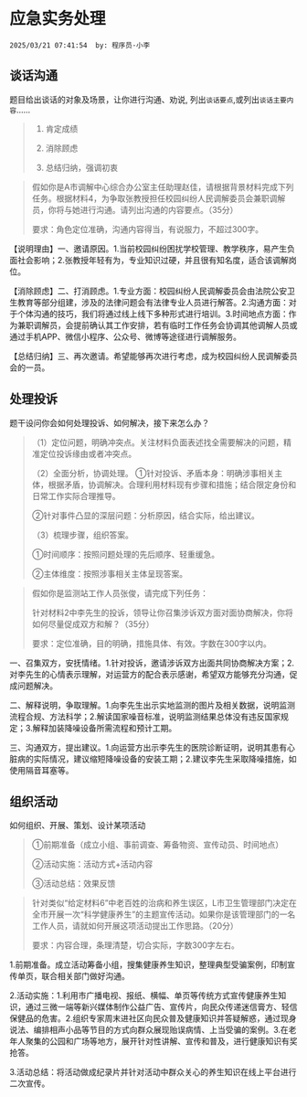 # 应急实务处理
`2025/03/21 07:41:54  by: 程序员·小李`

## 谈话沟通

题目给出谈话的对象及场景，让你进行沟通、劝说, 列出`谈话要点`,或列出`谈话主要内容`……

> 1. 肯定成绩  
> 
> 2. 消除顾虑  
> 
> 3. 总结归纳，强调初衷


> 假如你是A市调解中心综合办公室主任助理赵佳，请根据背景材料完成下列任务。根据材料4，为争取张教授担任校园纠纷人民调解委员会兼职调解员，你将与她进行沟通。请列出沟通的内容要点。（35分）
> 
> 要求：角色定位准确，沟通内容得当，有说服力，不超过300字。


【说明理由】一、邀请原因。1.当前校园纠纷困扰学校管理、教学秩序，易产生负面社会影响；2.张教授年轻有为，专业知识过硬，并且很有知名度，适合该调解岗位。

【消除顾虑】二、打消顾虑。1.专业方面：校园纠纷人民调解委员会由法院公安卫生教育等部分组建，涉及的法律问题会有法律专业人员进行解答。2.沟通方面：对于个体沟通的技巧，我们将通过线上线下多种形式进行培训。3.时间地点方面：作为兼职调解员，会提前确认其工作安排，若有临时工作任务会协调其他调解人员或通过手机APP、微信小程序、公众号、微博等途径进行调解服务。

【总结归纳】三、再次邀请。希望能够再次进行考虑，成为校园纠纷人民调解委员会的一员。



## 处理投诉

题干设问你会如何处理投诉、如何解决，接下来怎么办？

> （1）定位问题，明确冲突点。关注材料负面表述找全需要解决的问题，精准定位投诉缘由或者冲突点。
> 
> （2）全面分析，协调处理。
> ①针对投诉、矛盾本身：明确涉事相关主体，根据矛盾，协调解决。合理利用材料现有步骤和措施；结合限定身份和日常工作实际合理推导。
> 
> ②针对事件凸显的深层问题：分析原因，结合实际，给出建议。
> 
> （3）梳理步骤，组织答案。
> 
> ①时间顺序：按照问题处理的先后顺序、轻重缓急。
> 
> ②主体维度：按照涉事相关主体呈现答案。


> 假如你是监测站工作人员张俊，请完成下列任务：
> 
> 针对材料2中李先生的投诉，领导让你召集涉诉双方面对面协商解决，你将如何尽量促成双方和解？（35分）
> 
> 要求：定位准确，目的明确，措施具体、有效。字数在300字以内。

一、召集双方，安抚情绪。1.针对投诉，邀请涉诉双方出面共同协商解决方案；2.对李先生的心情表示理解，对运营方的配合表示感谢，希望双方能够充分沟通，促成问题解决。

二、解释说明，争取理解。1.向李先生出示实地监测的图片及相关数据，说明监测流程合规、方法科学；2.解读国家噪音标准，说明监测结果总体没有违反国家规定；3.解释加装降噪设备所需流程和预计工期。

三、沟通双方，提出建议。1.向运营方出示李先生的医院诊断证明，说明其患有心脏病的实际情况，建议缩短降噪设备的安装工期；2.建议李先生采取降噪措施，如使用隔音耳塞等。


## 组织活动

如何组织、开展、策划、设计某项活动

> ①前期准备（成立小组、事前调查、筹备物资、宣传动员、时间地点）
> 
> ②活动实施：活动方式+活动内容
> 
> ③活动总结：效果反馈

> 针对类似“给定材料6”中老百姓的治病和养生误区，L市卫生管理部门决定在全市开展一次“科学健康养生”的主题宣传活动。如果你是该管理部门的一名工作人员，请就如何开展这项活动提出工作思路。（20分）
> 
> 要求：内容合理，条理清楚，切合实际，字数300字左右。


1.前期准备。成立活动筹备小组，搜集健康养生知识，整理典型受骗案例，印制宣传单页，联合相关部门做好沟通。

2.活动实施：1.利用市广播电视、报纸、横幅、单页等传统方式宣传健康养生知识，通过三微一端等新兴媒体制作公益广告、宣传片，向民众传递迷信膏方、轻信保健品的危害。2.组织专家周末进社区向民众普及健康知识并答疑解惑，通过现身说法、编排相声小品等节目的方式向群众展现贻误病情、上当受骗的案例。3.在老年人聚集的公园和广场等地方，展开针对性讲解、宣传和普及，进行健康知识有奖抢答。

3.活动总结：将活动做成纪录片并针对活动中群众关心的养生知识在线上平台进行二次宣传。